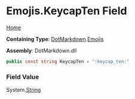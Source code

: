 # Emojis\.KeycapTen Field

[Home](../../../README.md)

**Containing Type**: [DotMarkdown](../../README.md)\.[Emojis](../README.md)

**Assembly**: DotMarkdown\.dll

```csharp
public const string KeycapTen = ":keycap_ten:"
```

### Field Value

System\.[String](https://docs.microsoft.com/en-us/dotnet/api/system.string)